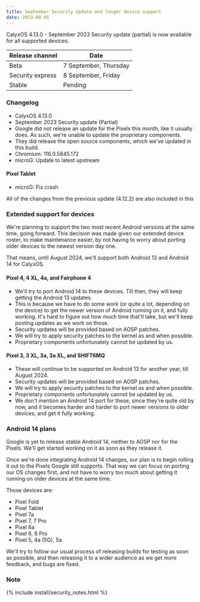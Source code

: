 ```yaml
---
title: September Security Update and longer device support
date: 2023-08-05
---
```


CalyxOS 4.13.0 - September 2023 Security update (partial) is now available for all supported devices.

| Release channel  | Date   |
| ---------------- | ------ |
| Beta | 7 September, Thursday |
| Security express | 8 September, Friday |
| Stable | Pending |

### Changelog
* CalyxOS 4.13.0
* September 2023 Security update (Partial)
* Google did not release an update for the Pixels this month, like it usually does. As such, we're unable to update the proprietary components.
* They did release the open source components, which we've updated in this build.
* Chromium: 116.0.5845.172
* microG: Update to latest upstream

#### Pixel Tablet
* microG: Fix crash

All of the changes from the previous update (4.12.2) are also included in this

### Extended support for devices

We're planning to support the two most recent Android versions at the same time, going forward. This decision was made given our extended device roster, to make maintenance easier, by not having to worry about porting older devices to the newest version day one.

That means, until August 2024, we'll support both Android 13 and Android 14 for CalyxOS.

#### Pixel 4, 4 XL, 4a, and Fairphone 4

* We'll try to port Android 14 to these devices. Till then, they will keep getting the Android 13 updates.
* This is because we have to do some work (or quite a lot, depending on the device) to get the newer version of Android running on it, and fully working. It's hard to figure out how much time that'll take, but we'll keep posting updates as we work on those.
* Security updates will be provided based on AOSP patches.
* We will try to apply security patches to the kernel as and when possible.
* Proprietary components unfortunately cannot be updated by us.

#### Pixel 3, 3 XL, 3a, 3a XL, and SHIFT6MQ

* These will continue to be supported on Android 13 for another year, till August 2024.
* Security updates will be provided based on AOSP patches.
* We will try to apply security patches to the kernel as and when possible.
* Proprietary components unfortunately cannot be updated by us.
* We don't mention an Android 14 port for these, since they're quite old by now, and it becomes harder and harder to port newer versions to older devices, and get it fully working.

### Android 14 plans

Google is yet to release stable Android 14, neither to AOSP nor for the Pixels. We'll get started working on it as soon as they release it.

Once we're done integrating Android 14 changes, our plan is to begin rolling it out to the Pixels Google still supports. That way we can focus on porting our OS changes first, and not have to worry too much about getting it running on older devices at the same time.

Those devices are:
* Pixel Fold
* Pixel Tablet
* Pixel 7a
* Pixel 7, 7 Pro
* Pixel 6a
* Pixel 6, 6 Pro
* Pixel 5, 4a (5G), 5a

We'll try to follow our usual process of releasing builds for testing as soon as possible, and then releasing it to a wider audience as we get more feedback, and bugs are fixed.

### Note

{% include install/security_notes.html %}
